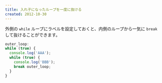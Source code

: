 ```yaml
---
title: 入れ子になったループを一度に抜ける
created: 2012-10-30
---
```


外側の `while` ループにラベルを設定しておくと、内側のループから一気に `break` して抜けることができます。

```javascript
outer_loop:
while (true) {
  console.log('AAA');
  while (true) {
    console.log('BBB');
    break outer_loop;
  }
}
```

